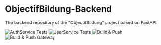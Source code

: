 # ObjectifBildung-Backend
The backend repository of the "ObjectifBildung" project based on FastAPI

![AuthService Tests](https://github.com/Kascali-services/ObjectifBildung-Backend/actions/workflows/test-authService.yml/badge.svg)
![UserService Tests](https://github.com/Kascali-services/ObjectifBildung-Backend/actions/workflows/test-userService.yml/badge.svg)
![Build & Push](https://github.com/Kascali-services/ObjectifBildung-Backend/actions/workflows/build-authService.yml/badge.svg)
![Build & Push Gateway](https://github.com/Kascali-services/ObjectifBildung-Backend/actions/workflows/build-gateway.yml/badge.svg)

